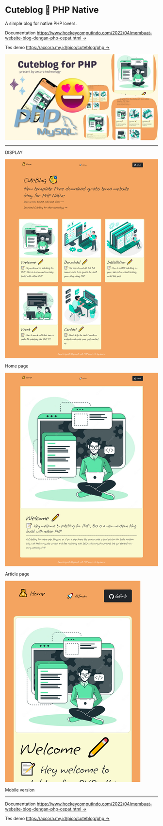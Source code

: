 # Cuteblog 🥳 PHP Native

A simple blog for native PHP lovers.

Documentation [https://www.hockeycomputindo.com/2022/04/membuat-website-blog-dengan-php-cepat.html →](https://www.hockeycomputindo.com/2022/04/membuat-website-blog-dengan-php-cepat.html)

Tes demo [https://axcora.my.id/pico/cuteblog/php →](https://axcora.my.id/pico/cuteblog/php/)

![cuteblog for php](cuteblogphp.jpg)

--------------------------

DISPLAY

![cuteblgo for php](1.png)

Home page

![cuteblgo for php](2.png)

Article page

![cuteblgo for php](3.png)

Mobile version


--------------------------

Documentation [https://www.hockeycomputindo.com/2022/04/membuat-website-blog-dengan-php-cepat.html →](https://www.hockeycomputindo.com/2022/04/membuat-website-blog-dengan-php-cepat.html)

Tes demo [https://axcora.my.id/pico/cuteblog/php →](https://axcora.my.id/pico/cuteblog/php/)